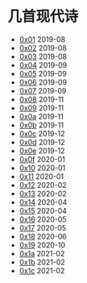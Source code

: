 # 几首现代诗

* [0x01](mverse/0x01.md) 2019-08
* [0x02](mverse/0x02.md) 2019-08
* [0x03](mverse/0x03.md) 2019-08
* [0x04](mverse/0x04.md) 2019-09
* [0x05](mverse/0x05.md) 2019-09
* [0x06](mverse/0x06.md) 2019-09
* [0x07](mverse/0x07.md) 2019-09
* [0x08](mverse/0x08.md) 2019-11
* [0x09](mverse/0x09.md) 2019-11
* [0x0a](mverse/0x0a.md) 2019-11
* [0x0b](mverse/0x0b.md) 2019-11
* [0x0c](mverse/0x0c.md) 2019-12
* [0x0d](mverse/0x0d.md) 2019-12
* [0x0e](mverse/0x0e.md) 2019-12
* [0x0f](mverse/0x0f.md) 2020-01
* [0x10](mverse/0x10.md) 2020-01
* [0x11](mverse/0x11.md) 2020-01
* [0x12](mverse/0x12.md) 2020-02
* [0x13](mverse/0x13.md) 2020-02
* [0x14](mverse/0x14.md) 2020-04
* [0x15](mverse/0x15.md) 2020-04
* [0x16](mverse/0x16.md) 2020-05
* [0x17](mverse/0x17.md) 2020-05
* [0x18](mverse/0x18.md) 2020-06
* [0x19](mverse/0x19.md) 2020-10
* [0x1a](mverse/0x1a.md) 2021-02
* [0x1b](mverse/0x1b.md) 2021-02
* [0x1c](mverse/0x1c.md) 2021-02
